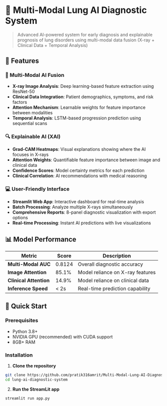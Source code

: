 # 🏥 Multi-Modal Lung AI Diagnostic System


> Advanced AI-powered system for early diagnosis and explainable prognosis of lung disorders using multi-modal data fusion (X-ray + Clinical Data + Temporal Analysis)

## 🌟 Features

### 🎯 Multi-Modal AI Fusion
- **X-ray Image Analysis**: Deep learning-based feature extraction using ResNet-50
- **Clinical Data Integration**: Patient demographics, symptoms, and risk factors
- **Attention Mechanism**: Learnable weights for feature importance between modalities
- **Temporal Analysis**: LSTM-based progression prediction using sequential scans

### 🔍 Explainable AI (XAI)
- **Grad-CAM Heatmaps**: Visual explanations showing where the AI focuses in X-rays
- **Attention Weights**: Quantifiable feature importance between image and clinical data
- **Confidence Scores**: Model certainty metrics for each prediction
- **Clinical Correlation**: AI recommendations with medical reasoning

### 💻 User-Friendly Interface
- **Streamlit Web App**: Interactive dashboard for real-time analysis
- **Batch Processing**: Analyze multiple X-rays simultaneously
- **Comprehensive Reports**: 8-panel diagnostic visualization with export options
- **Real-time Processing**: Instant AI predictions with live visualizations

## 📊 Model Performance

| Metric | Score | Description |
|--------|-------|-------------|
| **Multi-Modal AUC** | 0.8124 | Overall diagnostic accuracy |
| **Image Attention** | 85.1% | Model reliance on X-ray features |
| **Clinical Attention** | 14.9% | Model reliance on clinical data |
| **Inference Speed** | < 2s | Real-time prediction capability |

## 🚀 Quick Start

### Prerequisites
- Python 3.8+
- NVIDIA GPU (recommended) with CUDA support
- 8GB+ RAM

### Installation

1. **Clone the repository**
```bash
git clone https://github.com/pratik316amrit/Multi-Modal-Lung-AI-Diagnostic-System/
cd lung-ai-diagnostic-system
```

2. **Run the StreamLit app**
```bash
streamlit run app.py
```
